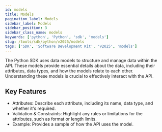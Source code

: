 ```yaml
---
id: models
title: Models
pagination_label: Models
sidebar_label: Models
sidebar_position: 3
sidebar_class_name: models
keywords: ['python', 'Python', 'sdk', 'models']
slug: /tools/sdk/python/v2025/models
tags: ['SDK', 'Software Development Kit', 'v2025', 'models']
---
```


The Python SDK uses data models to structure and manage data within the API. These models provide essential details about the data, including their attributes, data types, and how the models relate to each other. Understanding these models is crucial to effectively interact with the API.

## Key Features

- Attributes: Describe each attribute, including its name, data type, and whether it's required.
- Validation & Constraints: Highlight any rules or limitations for the attributes, such as format or length limits.
- Example: Provides a sample of how the API uses the model.
